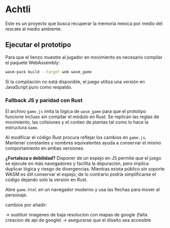# Achtli
Este es un proyecto que busca recuperar la memoria mexica por medio del rescate al medio ambiente.

## Ejecutar el prototipo

Para que el lienzo muestre al jugador en movimiento es necesario compilar el paquete WebAssembly:

```bash
wasm-pack build --target web wasm_game
```

Si la compilación no está disponible, el juego utiliza una versión en JavaScript puro como respaldo.

### Fallback JS y paridad con Rust

El archivo `game.js` imita la lógica de `wasm_game` para que el prototipo funcione incluso sin compilar el módulo en Rust. Se replican las reglas de movimiento, las colisiones y el conteo de plantas tal como lo hace la estructura `Game`.

Al modificar el código Rust procura reflejar los cambios en `game.js`. Mantener constantes y nombres equivalentes ayuda a conservar el mismo comportamiento en ambas versiones.

**¿Fortaleza o debilidad?** Disponer de un espejo en JS permite que el juego se ejecute en más navegadores y facilita la depuración, pero implica duplicar lógica y riesgo de divergencias. Mientras exista público sin soporte WASM es útil conservar el espejo; de lo contrario podría simplificarse el código dejando solo la versión en Rust.

Abre `game.html` en un navegador moderno y usa las flechas para mover al personaje.

cambios por añadir:

-> sustituir imagenes de baja resolucion con mapas de google (falta creacion de api de google)
-> asegurarse que el diseño sea accesible 
